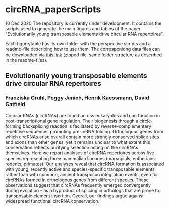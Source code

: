 # circRNA_paperScripts
10 Dec 2020
The repository is currently under development. It contains the scripts used to generate the main figures and tables of the paper "Evolutionarily young transposable elements drive circular RNA repertoires".

Each figure/table has its own folder with the perspective scripts and a readme-file describing how to use them. The corresponidng data files can be downloaded via [this link](https://drive.google.com/file/d/1MQt8LwJ8fpC-clU7yyt359MSMGbYE9WT/view?usp=sharing) (zipped file, same folder structure as described in the readme-files).
  

## Evolutionarily young transposable elements drive circular RNA repertoires

### Franziska Gruhl, Peggy Janich, Henrik Kaessmann, David Gatfield

Circular RNAs (circRNAs) are found across eukaryotes and can function in post-transcriptional gene regulation. Their biogenesis through a circle-forming backsplicing reaction is facilitated by reverse-complementary repetitive sequences promoting pre-mRNA folding. Orthologous genes from which circRNAs arise overall contain more strongly conserved splice sites and exons than other genes, yet it remains unclear to what extent this conservation reflects purifying selection acting on the circRNAs themselves. Here we report analyses of circRNA repertoires across five species representing three mammalian lineages (marsupials, eutherians: rodents, primates). Our analyses reveal that circRNA formation is associated with young, recently active and species-specific transposable elements, rather than with common, ancient transposon integration events, even for circRNAs formed in orthologous genes from different species. These observations suggest that circRNAs frequently emerged convergently during evolution – as a byproduct of splicing in orthologs that are prone to transposable element insertion. Overall, our findings argue against widespread functional circRNA conservation.
